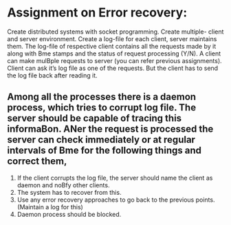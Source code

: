 # Assignment on Error recovery:

Create distributed systems with socket programming. Create multiple- client and server environment.
Create a log-file for each client, server maintains them. The log-file of respective client contains all the requests made by it along with Bme stamps and the status of request processing (Y/N). A client can make mulBple requests to server (you can refer previous assignments). Client can ask it’s log file as one of the requests. But the client has to send the log file back after reading it.

## Among all the processes there is a daemon process, which tries to corrupt log file. The server should be capable of tracing this informaBon. ANer the request is processed the server can check immediately or at regular intervals of Bme for the following things and correct them,
1. If the client corrupts the log file, the server should name the client as daemon and noBfy other clients.
2. The system has to recover from this.
3. Use any error recovery approaches to go back to the previous points. (Maintain a log for this)
4. Daemon process should be blocked.
